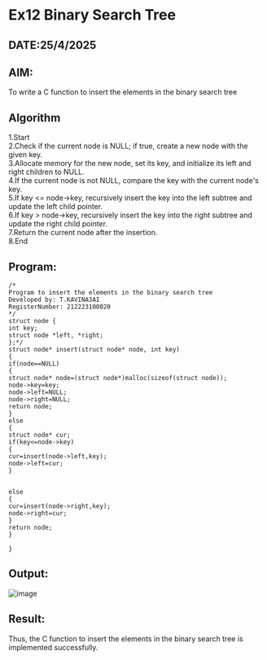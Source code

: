 # Ex12 Binary Search Tree
## DATE:25/4/2025
## AIM:
To write a C function to insert the elements in the binary search tree

## Algorithm
1.Start<br/>
2.Check if the current node is NULL; if true, create a new node with the given key.<br/>
3.Allocate memory for the new node, set its key, and initialize its left and right children to NULL.<br/>
4.If the current node is not NULL, compare the key with the current node's key.<br/>
5.If key <= node->key, recursively insert the key into the left subtree and update the left child pointer.<br/>
6.If key > node->key, recursively insert the key into the right subtree and update the right child pointer.<br/>
7.Return the current node after the insertion.<br/>
8.End<br/>

## Program:
```
/*
Program to insert the elements in the binary search tree
Developed by: T.KAVINAJAI
RegisterNumber: 212223100020
*/
struct node { 
int key; 
struct node *left, *right; 
};*/ 
struct node* insert(struct node* node, int key) 
{ 
if(node==NULL) 
{ 
struct node* node=(struct node*)malloc(sizeof(struct node)); 
node->key=key; 
node->left=NULL; 
node->right=NULL; 
return node; 
} 
else 
{ 
struct node* cur; 
if(key<=node->key) 
{ 
cur=insert(node->left,key); 
node->left=cur; 
} 
  
  
else 
{ 
cur=insert(node->right,key); 
node->right=cur; 
} 
return node; 
} 
 
}
```
## Output:

![image](https://github.com/user-attachments/assets/f8b20965-0d5d-4cbc-888c-6d26796e967c)


## Result:
Thus, the C function to insert the elements in the binary search tree is implemented successfully.
